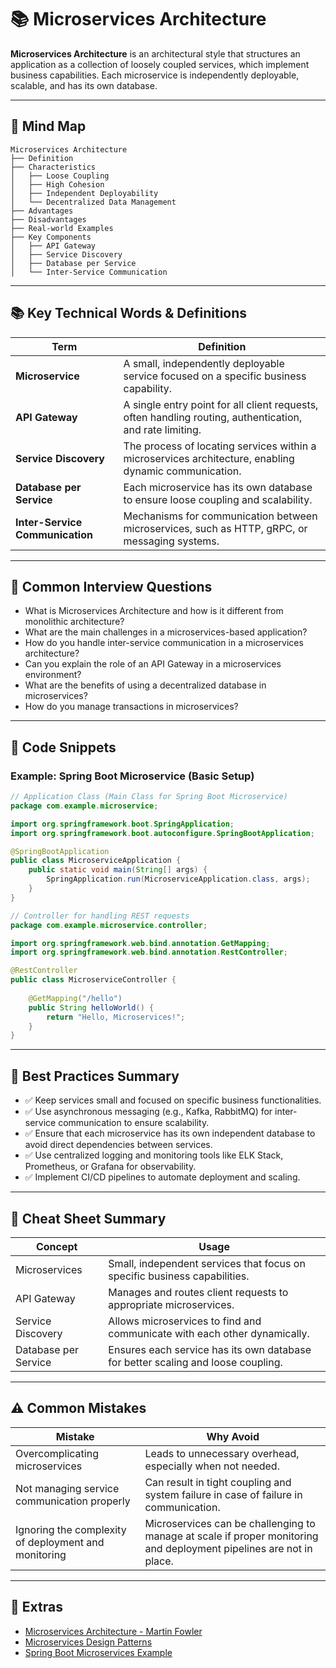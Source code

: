 # 📚 Microservices Architecture

**Microservices Architecture** is an architectural style that structures an application as a collection of loosely coupled services, which implement business capabilities. Each microservice is independently deployable, scalable, and has its own database.

---

## 🧠 Mind Map

```
Microservices Architecture
├── Definition
├── Characteristics
│   ├── Loose Coupling
│   ├── High Cohesion
│   ├── Independent Deployability
│   └── Decentralized Data Management
├── Advantages
├── Disadvantages
├── Real-world Examples
├── Key Components
│   ├── API Gateway
│   ├── Service Discovery
│   ├── Database per Service
│   └── Inter-Service Communication
``` 

---

## 📚 Key Technical Words & Definitions

| Term | Definition |
|------|------------|
| **Microservice** | A small, independently deployable service focused on a specific business capability. |
| **API Gateway** | A single entry point for all client requests, often handling routing, authentication, and rate limiting. |
| **Service Discovery** | The process of locating services within a microservices architecture, enabling dynamic communication. |
| **Database per Service** | Each microservice has its own database to ensure loose coupling and scalability. |
| **Inter-Service Communication** | Mechanisms for communication between microservices, such as HTTP, gRPC, or messaging systems. |

---

## 🔎 Common Interview Questions

- What is Microservices Architecture and how is it different from monolithic architecture?
- What are the main challenges in a microservices-based application?
- How do you handle inter-service communication in a microservices architecture?
- Can you explain the role of an API Gateway in a microservices environment?
- What are the benefits of using a decentralized database in microservices?
- How do you manage transactions in microservices?

---

## 🧪 Code Snippets

### Example: Spring Boot Microservice (Basic Setup)

```java
// Application Class (Main Class for Spring Boot Microservice)
package com.example.microservice;

import org.springframework.boot.SpringApplication;
import org.springframework.boot.autoconfigure.SpringBootApplication;

@SpringBootApplication
public class MicroserviceApplication {
    public static void main(String[] args) {
        SpringApplication.run(MicroserviceApplication.class, args);
    }
}
```

```java
// Controller for handling REST requests
package com.example.microservice.controller;

import org.springframework.web.bind.annotation.GetMapping;
import org.springframework.web.bind.annotation.RestController;

@RestController
public class MicroserviceController {
    
    @GetMapping("/hello")
    public String helloWorld() {
        return "Hello, Microservices!";
    }
}
```

---

## 🎯 Best Practices Summary

- ✅ Keep services small and focused on specific business functionalities.
- ✅ Use asynchronous messaging (e.g., Kafka, RabbitMQ) for inter-service communication to ensure scalability.
- ✅ Ensure that each microservice has its own independent database to avoid direct dependencies between services.
- ✅ Use centralized logging and monitoring tools like ELK Stack, Prometheus, or Grafana for observability.
- ✅ Implement CI/CD pipelines to automate deployment and scaling.

---

## 📘 Cheat Sheet Summary

| Concept | Usage |
|---------|-------|
| Microservices | Small, independent services that focus on specific business capabilities. |
| API Gateway | Manages and routes client requests to appropriate microservices. |
| Service Discovery | Allows microservices to find and communicate with each other dynamically. |
| Database per Service | Ensures each service has its own database for better scaling and loose coupling. |

---

## ⚠️ Common Mistakes

| Mistake | Why Avoid |
|---------|-----------|
| Overcomplicating microservices | Leads to unnecessary overhead, especially when not needed. |
| Not managing service communication properly | Can result in tight coupling and system failure in case of failure in communication. |
| Ignoring the complexity of deployment and monitoring | Microservices can be challenging to manage at scale if proper monitoring and deployment pipelines are not in place. |

---

## 🔗 Extras

- [Microservices Architecture - Martin Fowler](https://martinfowler.com/articles/microservices.html)
- [Microservices Design Patterns](https://www.enterpriseintegrationpatterns.com/)
- [Spring Boot Microservices Example](https://spring.io/guides/gs/microservice/)

